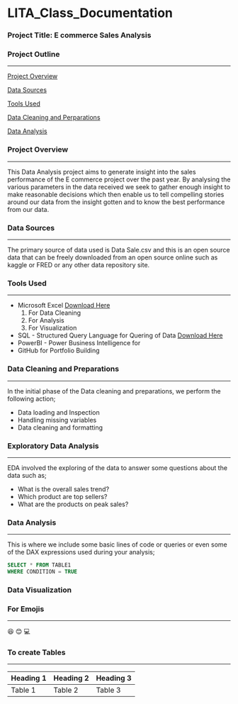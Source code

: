 # LITA_Class_Documentation

### Project Title: E commerce Sales Analysis

### Project Outline
---
[Project Overview](#project-overview)

[Data Sources](#data-sources)

[Tools Used](#tools-used)

[Data Cleaning and Perparations](#datacleaning&preparations)

[Data Analysis](#data-analysis)

### Project Overview
---
This Data Analysis project aims to generate insight into the sales performance of the E commerce project over the past year. By analysing the various parameters in the data received we seek to gather enough insight to make reasonable decisions which then enable us to tell compelling stories around our data from the insight gotten and to know the best performance from our data.

### Data Sources
---
The primary source of data used is Data Sale.csv and this is an open source data that can be freely downloaded from an open source online such as kaggle or FRED or any other data repository site.

### Tools Used
---
- Microsoft Excel [Download Here](https://www.microsoft.com)
  1. For Data Cleaning
  2. For Analysis
  3. For Visualization
- SQL - Structured Query Language for Quering of Data [Download Here](https://www.microsoft.com/en-us/sql-server/sql-server-downloads)
- PowerBI - Power Business Intelligence for
- GitHub for Portfolio Building

### Data Cleaning and Preparations
---
In the initial phase of the Data cleaning and preparations, we perform the following action;
- Data loading and Inspection
-  Handling missing variables
-  Data cleaning and formatting

### Exploratory Data Analysis
---
EDA involved the exploring of the data to answer some questions about the data such as;
-  What is the overall sales trend?
-  Which product are top sellers?
-  What are the products on peak sales?

### Data Analysis
---
This is where we include some basic lines of code or queries or even some of the DAX expressions used during your analysis;

```SQL
SELECT * FROM TABLE1
WHERE CONDITION = TRUE
```

### Data Visualization

### For Emojis
---
😆
😊
💻

### To create Tables
---
|Heading 1|Heading 2|Heading 3
|---------|---------|---------|
|Table 1|Table 2|Table 3|



  
